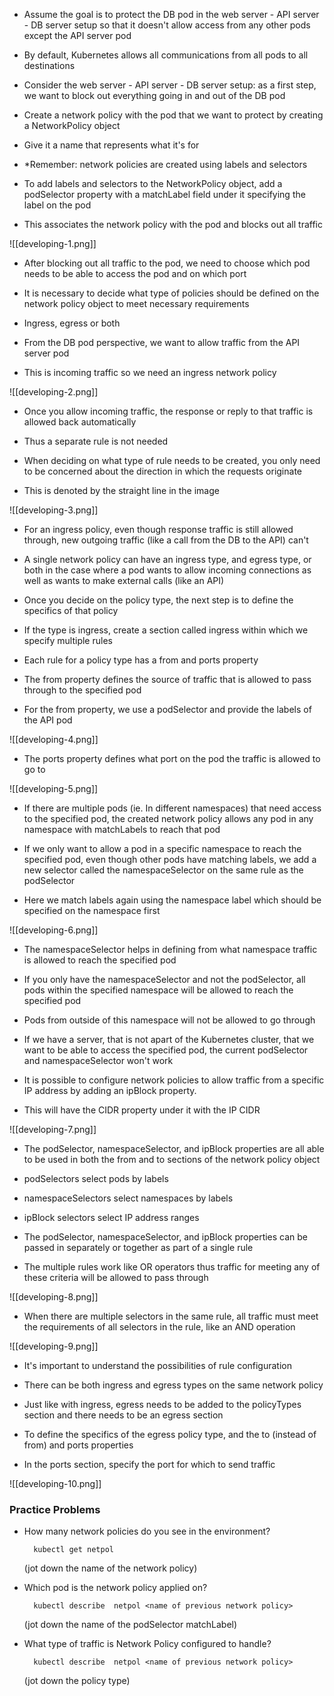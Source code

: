 - Assume the goal is to protect the DB pod in the web server - API server - DB server setup so that it doesn't allow access from any other pods except the API server pod

- By default, Kubernetes allows all communications from all pods to all destinations

- Consider the web server - API server - DB server setup: as a first step, we want to block out everything going in and out of the DB pod

- Create a network policy with the pod that we want to protect by creating a NetworkPolicy object

- Give it a name that represents what it's for

- *Remember: network policies are created using labels and selectors

- To add labels and selectors to the NetworkPolicy object, add a podSelector property with a matchLabel field under it specifying the label on the pod

- This associates the network policy with the pod and blocks out all traffic

![[developing-1.png]]

- After blocking out all traffic to the pod, we need to choose which pod needs to be able to access the pod and on which port

- It is necessary to decide what type of policies should be defined on the network policy object to meet necessary requirements

- Ingress, egress or both

- From the DB pod perspective, we want to allow traffic from the API server pod

- This is incoming traffic so we need an ingress network policy

![[developing-2.png]]

- Once you allow incoming traffic, the response or reply to that traffic is allowed back automatically

- Thus a separate rule is not needed

- When deciding on what type of rule needs to be created, you only need to be concerned about the direction in which the requests originate

- This is denoted by the straight line in the image

![[developing-3.png]]

- For an ingress policy, even though response traffic is still allowed through, new outgoing traffic (like a call from the DB to the API) can't

- A single network policy can have an ingress type, and egress type, or both in the case where a pod wants to allow incoming connections as well as wants to make external calls (like an API)

- Once you decide on the policy type, the next step is to define the specifics of that policy

- If the type is ingress, create a section called ingress within which we specify multiple rules

- Each rule for a policy type has a from and ports property

- The from property defines the source of traffic that is allowed to pass through to the specified pod

- For the from property, we use a podSelector and provide the labels of the API pod

![[developing-4.png]]

- The ports property defines what port on the pod the traffic is allowed to go to

![[developing-5.png]]

- If there are multiple pods (ie. In different namespaces) that need access to the specified pod, the created network policy allows any pod in any namespace with matchLabels to reach that pod

- If we only want to allow a pod in a specific namespace to reach the specified pod, even though other pods have matching labels, we add a new selector called the namespaceSelector on the same rule as the podSelector

- Here we match labels again using the namespace label which should be specified on the namespace first

![[developing-6.png]]

- The namespaceSelector helps in defining from what namespace traffic is allowed to reach the specified pod

- If you only have the namespaceSelector and not the podSelector, all pods within the specified namespace will be allowed to reach the specified pod

- Pods from outside of this namespace will not be allowed to go through

- If we have a server, that is not apart of the Kubernetes cluster, that we want to be able to access the specified pod, the current podSelector and namespaceSelector won't work

- It is possible to configure network policies to allow traffic from a specific IP address by adding an ipBlock property.

- This will have the CIDR property under it with the IP CIDR

![[developing-7.png]]

- The podSelector, namespaceSelector, and ipBlock properties are all able to be used in both the from and to sections of the network policy object

- podSelectors select pods by labels

- namespaceSelectors select namespaces by labels

- ipBlock selectors select IP address ranges

- The podSelector, namespaceSelector, and ipBlock properties can be passed in separately or together as part of a single rule

- The multiple rules work like OR operators thus traffic for meeting any of these criteria will be allowed to pass through

![[developing-8.png]]

- When there are multiple selectors in the same rule, all traffic must meet the requirements of all selectors in the rule, like an AND operation

![[developing-9.png]]

- It's important to understand the possibilities of rule configuration

- There can be both ingress and egress types on the same network policy

- Just like with ingress, egress needs to be added to the policyTypes section and there needs to be an egress section

- To define the specifics of the egress policy type, and the to (instead of from) and ports properties

- In the ports section, specify the port for which to send traffic

![[developing-10.png]]

### Practice Problems

- How many network policies do you see in the environment?

		kubectl get netpol

	(jot down the name of the network policy)

- Which pod is the network policy applied on?

		kubectl describe  netpol <name of previous network policy>

	(jot down the name of the podSelector matchLabel)

- What type of traffic is Network Policy configured to handle?

		kubectl describe  netpol <name of previous network policy>

	(jot down the policy type)